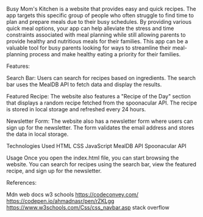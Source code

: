 Busy Mom's Kitchen is a website that provides easy and quick recipes. The app targets this specific group of people who often struggle to find time to plan and prepare meals due to their busy schedules. By providing various quick meal options, your app can help alleviate the stress and time constraints associated with meal planning while still allowing parents to provide healthy and nutritious meals for their families. This app can be a valuable tool for busy parents looking for ways to streamline their meal-planning process and make healthy eating a priority for their families.

Features:

Search Bar: Users can search for recipes based on ingredients. The search bar uses the MealDB API to fetch data and display the results.

Featured Recipe: The website also features a "Recipe of the Day" section that displays a random recipe fetched from the spoonacular API. The recipe is stored in local storage and refreshed every 24 hours.

Newsletter Form: The website also has a newsletter form where users can sign up for the newsletter. The form validates the email address and stores the data in local storage.


Technologies Used
HTML
CSS
JavaScript
MealDB API
Spoonacular API

Usage
Once you open the index.html file, you can start browsing the website. You can search for recipes using the search bar, view the featured recipe, and sign up for the newsletter.


References:

Mdn web docs
w3 schools
https://codeconvey.com/
https://codepen.io/ahmadnasr/pen/rZKLgg
https://www.w3schools.com/Css/css_navbar.asp
stack overflow 

